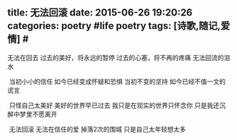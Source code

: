 title: 无法回滚
date: 2015-06-26 19:20:26
categories: poetry #life poetry
tags: [诗歌,随记,爱情]  # <!--more-->
---

无法在回去
过去的美好，将永远的暂停
过去的心塞，将不再的疼痛
无法回流的泪水

<!--more-->
![]()
当初小小的信任
如今已经变成怀疑和恐惧
当初不变的坚持
如今已经不值一文的谎言

![]()
只怪自己太美好
美好的世界早已过去
我只是在现实的世界只怀念你
只是我还沉醉中梦里不愿离开

![]()
无法回滚
无法在信任的爱
掉落2次的围城
只是自己太年轻想太多
